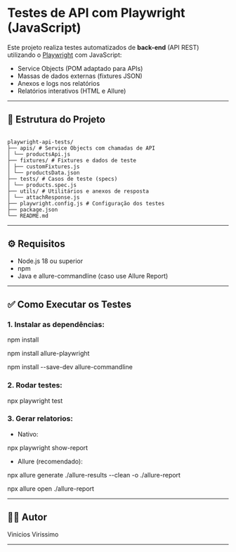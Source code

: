 # Testes de API com Playwright (JavaScript)

Este projeto realiza testes automatizados de **back-end** (API REST) utilizando o [Playwright](https://playwright.dev/) com JavaScript:

- Service Objects (POM adaptado para APIs)
- Massas de dados externas (fixtures JSON)
- Anexos e logs nos relatórios
- Relatórios interativos (HTML e Allure)

---

## 📁 Estrutura do Projeto

```

playwright-api-tests/
├── apis/ # Service Objects com chamadas de API
│ └── productsApi.js
├── fixtures/ # Fixtures e dados de teste
│ ├── customFixtures.js
│ └── productsData.json
├── tests/ # Casos de teste (specs)
│ └── products.spec.js
├── utils/ # Utilitários e anexos de resposta
│ └── attachResponse.js
├── playwright.config.js # Configuração dos testes
├── package.json
└── README.md

```
---

## ⚙️ Requisitos

- Node.js 18 ou superior
- npm
- Java e allure-commandline (caso use Allure Report)

---

## ✅ Como Executar os Testes

### 1. Instalar as dependências:

npm install

npm install allure-playwright

npm install --save-dev allure-commandline

### 2. Rodar testes:

npx playwright test


### 3. Gerar relatorios:

- Nativo:

 npx playwright show-report

- Allure (recomendado):

npx allure generate ./allure-results --clean -o ./allure-report

npx allure open ./allure-report

---

## 👨‍💻 Autor

Vinicios Virissimo

---
